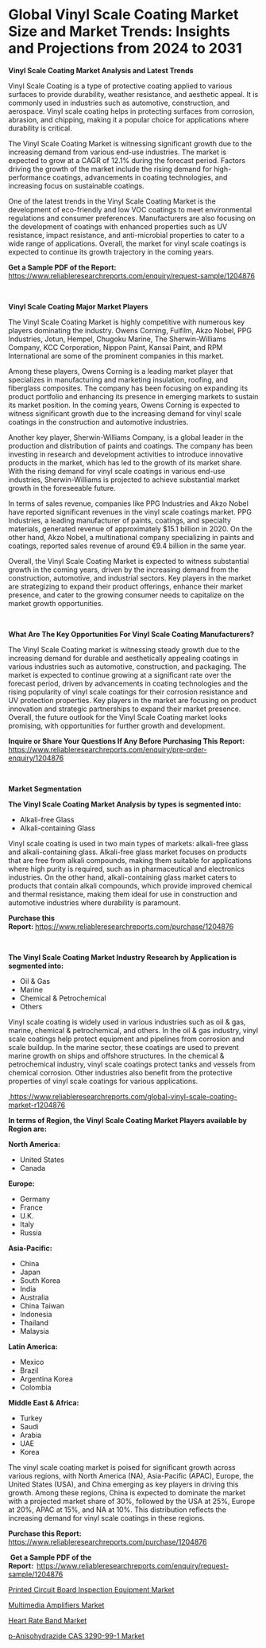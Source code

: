 <p><h1>Global Vinyl Scale Coating Market Size and Market Trends: Insights and Projections from 2024 to 2031</h1></p><p><strong>Vinyl Scale Coating Market Analysis and Latest Trends</strong></p>
<p><p>Vinyl Scale Coating is a type of protective coating applied to various surfaces to provide durability, weather resistance, and aesthetic appeal. It is commonly used in industries such as automotive, construction, and aerospace. Vinyl scale coating helps in protecting surfaces from corrosion, abrasion, and chipping, making it a popular choice for applications where durability is critical.</p><p>The Vinyl Scale Coating Market is witnessing significant growth due to the increasing demand from various end-use industries. The market is expected to grow at a CAGR of 12.1% during the forecast period. Factors driving the growth of the market include the rising demand for high-performance coatings, advancements in coating technologies, and increasing focus on sustainable coatings.</p><p>One of the latest trends in the Vinyl Scale Coating Market is the development of eco-friendly and low VOC coatings to meet environmental regulations and consumer preferences. Manufacturers are also focusing on the development of coatings with enhanced properties such as UV resistance, impact resistance, and anti-microbial properties to cater to a wide range of applications. Overall, the market for vinyl scale coatings is expected to continue its growth trajectory in the coming years.</p></p>
<p><strong>Get a Sample PDF of the Report:&nbsp;</strong> <a href="https://www.reliableresearchreports.com/enquiry/request-sample/1204876">https://www.reliableresearchreports.com/enquiry/request-sample/1204876</a></p>
<p>&nbsp;</p>
<p><strong>Vinyl Scale Coating Major Market Players</strong></p>
<p><p>The Vinyl Scale Coating Market is highly competitive with numerous key players dominating the industry. Owens Corning, Fuifilm, Akzo Nobel, PPG Industries, Jotun, Hempel, Chugoku Marine, The Sherwin-Williams Company, KCC Corporation, Nippon Paint, Kansai Paint, and RPM International are some of the prominent companies in this market.</p><p>Among these players, Owens Corning is a leading market player that specializes in manufacturing and marketing insulation, roofing, and fiberglass composites. The company has been focusing on expanding its product portfolio and enhancing its presence in emerging markets to sustain its market position. In the coming years, Owens Corning is expected to witness significant growth due to the increasing demand for vinyl scale coatings in the construction and automotive industries.</p><p>Another key player, Sherwin-Williams Company, is a global leader in the production and distribution of paints and coatings. The company has been investing in research and development activities to introduce innovative products in the market, which has led to the growth of its market share. With the rising demand for vinyl scale coatings in various end-use industries, Sherwin-Williams is projected to achieve substantial market growth in the foreseeable future.</p><p>In terms of sales revenue, companies like PPG Industries and Akzo Nobel have reported significant revenues in the vinyl scale coatings market. PPG Industries, a leading manufacturer of paints, coatings, and specialty materials, generated revenue of approximately $15.1 billion in 2020. On the other hand, Akzo Nobel, a multinational company specializing in paints and coatings, reported sales revenue of around €9.4 billion in the same year.</p><p>Overall, the Vinyl Scale Coating Market is expected to witness substantial growth in the coming years, driven by the increasing demand from the construction, automotive, and industrial sectors. Key players in the market are strategizing to expand their product offerings, enhance their market presence, and cater to the growing consumer needs to capitalize on the market growth opportunities.</p></p>
<p>&nbsp;</p>
<p><strong>What Are The Key Opportunities For Vinyl Scale Coating Manufacturers?</strong></p>
<p><p>The Vinyl Scale Coating market is witnessing steady growth due to the increasing demand for durable and aesthetically appealing coatings in various industries such as automotive, construction, and packaging. The market is expected to continue growing at a significant rate over the forecast period, driven by advancements in coating technologies and the rising popularity of vinyl scale coatings for their corrosion resistance and UV protection properties. Key players in the market are focusing on product innovation and strategic partnerships to expand their market presence. Overall, the future outlook for the Vinyl Scale Coating market looks promising, with opportunities for further growth and development.</p></p>
<p><strong>Inquire or Share Your Questions If Any Before Purchasing This Report:</strong> <a href="https://www.reliableresearchreports.com/enquiry/pre-order-enquiry/1204876">https://www.reliableresearchreports.com/enquiry/pre-order-enquiry/1204876</a></p>
<p>&nbsp;</p>
<p><strong>Market Segmentation</strong></p>
<p><strong>The Vinyl Scale Coating Market Analysis by types is segmented into:</strong></p>
<p><ul><li>Alkali-free Glass</li><li>Alkali-containing Glass</li></ul></p>
<p><p>Vinyl scale coating is used in two main types of markets: alkali-free glass and alkali-containing glass. Alkali-free glass market focuses on products that are free from alkali compounds, making them suitable for applications where high purity is required, such as in pharmaceutical and electronics industries. On the other hand, alkali-containing glass market caters to products that contain alkali compounds, which provide improved chemical and thermal resistance, making them ideal for use in construction and automotive industries where durability is paramount.</p></p>
<p><strong>Purchase this Report:&nbsp;</strong><a href="https://www.reliableresearchreports.com/purchase/1204876">https://www.reliableresearchreports.com/purchase/1204876</a></p>
<p>&nbsp;</p>
<p><strong>The Vinyl Scale Coating Market Industry Research by Application is segmented into:</strong></p>
<p><ul><li>Oil & Gas</li><li>Marine</li><li>Chemical & Petrochemical</li><li>Others</li></ul></p>
<p><p>Vinyl scale coating is widely used in various industries such as oil & gas, marine, chemical & petrochemical, and others. In the oil & gas industry, vinyl scale coatings help protect equipment and pipelines from corrosion and scale buildup. In the marine sector, these coatings are used to prevent marine growth on ships and offshore structures. In the chemical & petrochemical industry, vinyl scale coatings protect tanks and vessels from chemical corrosion. Other industries also benefit from the protective properties of vinyl scale coatings for various applications.</p></p>
<p><a href="https://www.reliableresearchreports.com/global-vinyl-scale-coating-market-r1204876">&nbsp;https://www.reliableresearchreports.com/global-vinyl-scale-coating-market-r1204876</a></p>
<p><strong>In terms of Region, the Vinyl Scale Coating Market Players available by Region are:</strong></p>
<p>
    <p> <strong> North America: </strong>
        <ul>
            <li>United States</li>
            <li>Canada</li>
        </ul>
        </p> 
    <p> <strong> Europe: </strong>
        <ul>
            <li>Germany</li>
            <li>France</li>
            <li>U.K.</li>
            <li>Italy</li>
            <li>Russia</li>
        </ul>
        </p> 
    <p> <strong> Asia-Pacific: </strong>
        <ul>
            <li>China</li>
            <li>Japan</li>
            <li>South Korea</li>
            <li>India</li>
            <li>Australia</li>
            <li>China Taiwan</li>
            <li>Indonesia</li>
            <li>Thailand</li>
            <li>Malaysia</li>
        </ul>
        </p> 
    <p> <strong> Latin America: </strong>
        <ul>
            <li>Mexico</li>
            <li>Brazil</li>
            <li>Argentina Korea</li>
            <li>Colombia</li>
        </ul>
        </p> 
    <p> <strong> Middle East & Africa: </strong>
        <ul>
            <li>Turkey</li>
            <li>Saudi</li>
            <li>Arabia</li>
            <li>UAE</li>
            <li>Korea</li>
        </ul>
    </p>
    </p>
<p><p>The vinyl scale coating market is poised for significant growth across various regions, with North America (NA), Asia-Pacific (APAC), Europe, the United States (USA), and China emerging as key players in driving this growth. Among these regions, China is expected to dominate the market with a projected market share of 30%, followed by the USA at 25%, Europe at 20%, APAC at 15%, and NA at 10%. This distribution reflects the increasing demand for vinyl scale coatings in these regions.</p></p>
<p><strong>Purchase this Report: </strong><a href="https://www.reliableresearchreports.com/purchase/1204876">https://www.reliableresearchreports.com/purchase/1204876</a></p>
<p>&nbsp;<strong>Get a Sample PDF of the Report:&nbsp;&nbsp;</strong><a href="https://www.reliableresearchreports.com/enquiry/request-sample/1204876">https://www.reliableresearchreports.com/enquiry/request-sample/1204876</a></p>
<p><strong></strong></p>
<p><p><a href="https://medium.com/@sallyselcenk46/printed-circuit-board-inspection-equipment-market-global-market-share-and-ranking-overall-sales-e635007f01be">Printed Circuit Board Inspection Equipment Market</a></p><p><a href="https://github.com/alanPerkins1921/Market-Research-Report-List-1/blob/main/multimedia-amplifiers-market.md">Multimedia Amplifiers Market</a></p><p><a href="https://medium.com/@neilrogers69/heart-rate-band-market-a-global-and-regional-analysis-focus-on-region-country-level-analysis-1f2b0b915921">Heart Rate Band Market</a></p><p><a href="https://github.com/mandarincruisesvn/Market-Research-Report-List-1/blob/main/p-anisohydrazide-cas-3290-99-1-market.md">p-Anisohydrazide CAS 3290-99-1 Market</a></p></p>